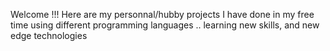 Welcome !!! Here are my personnal/hubby projects I have done in my free time using different programming languages .. learning new skills, and new edge technologies
